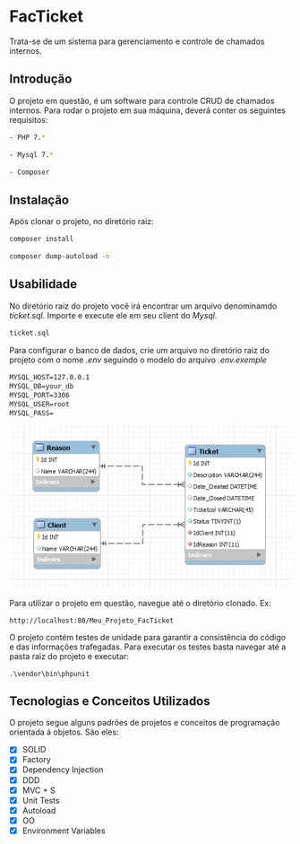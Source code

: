 # FacTicket
Trata-se de um sistema para gerenciamento e controle de chamados internos.

## Introdução
O projeto em questão, é um software para controle CRUD de chamados internos. Para rodar o projeto em sua máquina, deverá conter os seguintes requisitos:
```bash
- PHP 7.*
```
```bash
- Mysql 7.*
```
```bash
- Composer
```


## Instalação
Após clonar o projeto, no diretório raiz:
```bash
composer install
```
```bash
composer dump-autoload -o
```

## Usabilidade
No diretório raiz do projeto você irá encontrar um arquivo denominamdo *ticket.sql*. Importe e execute ele em seu client do *Mysql*.
```bash
ticket.sql
```

Para configurar o banco de dados, crie um arquivo no diretório raiz do projeto com o nome *.env* seguindo o modelo do arquivo *.env.exemple*
```
MYSQL_HOST=127.0.0.1
MYSQL_DB=your_db
MYSQL_PORT=3306
MYSQL_USER=root
MYSQL_PASS=
```

![](App/assests/images/DER_BD.PNG)

Para utilizar o projeto em questão, navegue até o diretório clonado. Ex:
```
http://localhost:80/Meu_Projeto_FacTicket
```

O projeto contém testes de unidade para garantir a consistência do código e das informações trafegadas. Para executar os testes basta navegar até a pasta raiz do projeto e executar:
```
.\vendor\bin\phpunit
```

## Tecnologias e Conceitos Utilizados
O projeto segue alguns padrões de projetos e conceitos de programação orientada á objetos. São eles:
- [x] SOLID
- [x] Factory
- [x] Dependency Injection
- [x] DDD
- [x] MVC + S
- [x] Unit Tests
- [x] Autoload
- [x] OO
- [x] Environment Variables
